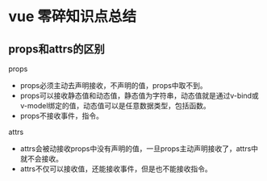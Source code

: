 # vue 零碎知识点总结

## props和attrs的区别
props
- props必须主动去声明接收，不声明的值，props中取不到。
- props可以接收静态值和动态值，静态值为字符串，动态值就是通过v-bind或v-model绑定的值，动态值可以是任意数据类型，包括函数。
- props不接收事件，指令。

attrs
- attrs会被动接收props中没有声明的值，一旦props主动声明接收了，attrs中就不会接收。
- attrs不仅可以接收值，还能接收事件，但是也不能接收指令。

##